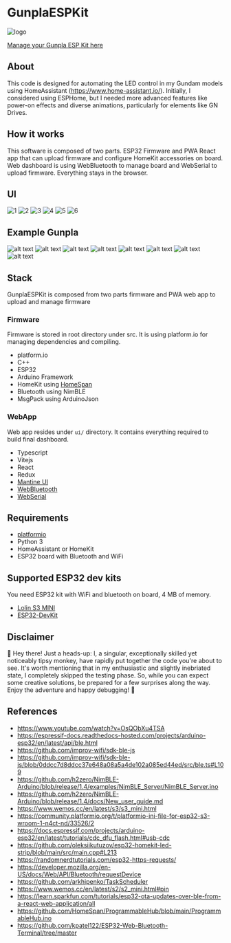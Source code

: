 # GunplaESPKit

![logo](ui/src/images/logo.png)

[Manage your Gunpla ESP Kit here](https://gunpla-esp-kit.vercel.app/)

## About

This code is designed for automating the LED control in my Gundam models using HomeAssistant (https://www.home-assistant.io/). Initially, I considered using ESPHome, but I needed more advanced features like power-on effects and diverse animations, particularly for elements like GN Drives.

## How it works

This software is composed of two parts. ESP32 Firmware and PWA React app that can upload firmware and configure HomeKit accessories on board. Web dashboard is using WebBluetooth to manage board and WebSerial to upload firmware. Everything stays in the browser.

## UI
![1](docs/1.png)
![2](docs/2.png)
![3](docs/3.png)
![4](docs/4.png)
![5](docs/5.png)
![6](docs/6.png)

## Example Gunpla
![alt text](docs/gunplakit/PXL_20231216_195925198.PORTRAIT.jpg)
![alt text](docs/gunplakit/PXL_20231216_195938075.PORTRAIT.jpg)
![alt text](docs/gunplakit/PXL_20231217_220752358.PORTRAIT.jpg)
![alt text](docs/gunplakit/PXL_20231219_195310564.PORTRAIT.jpg)
![alt text](docs/gunplakit/PXL_20231227_205951190.PORTRAIT.jpg)
![alt text](docs/gunplakit/PXL_20240113_224812099.jpg)
![alt text](docs/gunplakit/PXL_20240121_214913171.jpg)
![alt text](docs/gunplakit/PXL_20240306_210204990.jpg)
## Stack

GunplaESPKit is composed from two parts firmware and PWA web app to upload and manage firmware

### Firmware
Firmware is stored in root directory under src. It is using platform.io for managing dependencies and compiling.

- platform.io
- C++
- ESP32
- Arduino Framework
- HomeKit using [HomeSpan](https://github.com/HomeSpan/HomeSpan)
- Bluetooth using NimBLE
- MsgPack using ArduinoJson

### WebApp
Web app resides under `ui/` directory. It contains everything required to build final dashboard.

- Typescript
- Vitejs
- React
- Redux
- [Mantine UI](https://mantine.dev/)
- [WebBluetooth](https://caniuse.com/?search=webbluetooth)
- [WebSerial](https://caniuse.com/?search=Web%20Serial%20API)

## Requirements

* [platformio](https://platformio.org/)
* Python 3
* HomeAssistant or HomeKit
* ESP32 board with Bluetooth and WiFi

## Supported ESP32 dev kits

You need ESP32 kit with WiFi and bluetooth on board, 4 MB of memory.

- [Lolin S3 MINI](https://www.wemos.cc/en/latest/s3/s3_mini.html)
- [ESP32-DevKit](https://www.espressif.com/en/products/devkits/esp32-devkitc/overview)

## Disclaimer

🐒 Hey there! Just a heads-up: I, a singular, exceptionally skilled yet noticeably tipsy monkey, have rapidly put together the code you're about to see. It's worth mentioning that in my enthusiastic and slightly inebriated state, I completely skipped the testing phase. So, while you can expect some creative solutions, be prepared for a few surprises along the way. Enjoy the adventure and happy debugging! 🍌

## References

- https://www.youtube.com/watch?v=OsQObXu4TSA
- https://espressif-docs.readthedocs-hosted.com/projects/arduino-esp32/en/latest/api/ble.html
- https://github.com/improv-wifi/sdk-ble-js
- https://github.com/improv-wifi/sdk-ble-js/blob/0ddcc7d8ddcc37e648a08a5a4de102a085ed44ed/src/ble.ts#L109
- https://github.com/h2zero/NimBLE-Arduino/blob/release/1.4/examples/NimBLE_Server/NimBLE_Server.ino
- https://github.com/h2zero/NimBLE-Arduino/blob/release/1.4/docs/New_user_guide.md
- https://www.wemos.cc/en/latest/s3/s3_mini.html
- https://community.platformio.org/t/platformio-ini-file-for-esp32-s3-wroom-1-n4ct-nd/33526/2
- https://docs.espressif.com/projects/arduino-esp32/en/latest/tutorials/cdc_dfu_flash.html#usb-cdc
- https://github.com/oleksiikutuzov/esp32-homekit-led-strip/blob/main/src/main.cpp#L213
- https://randomnerdtutorials.com/esp32-https-requests/
- https://developer.mozilla.org/en-US/docs/Web/API/Bluetooth/requestDevice
- https://github.com/arkhipenko/TaskScheduler
- https://www.wemos.cc/en/latest/s2/s2_mini.html#pin
- https://learn.sparkfun.com/tutorials/esp32-ota-updates-over-ble-from-a-react-web-application/all
- https://github.com/HomeSpan/ProgrammableHub/blob/main/ProgrammableHub.ino
- https://github.com/kpatel122/ESP32-Web-Bluetooth-Terminal/tree/master
